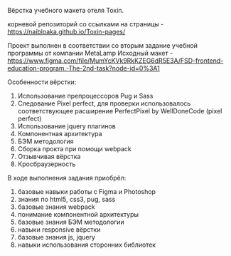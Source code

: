 Вёрстка учебного макета отеля Toxin.

корневой репозиторий со ссылками на страницы - https://naibloaka.github.io/Toxin-pages/

Проект выполнен в соответствии со вторым задание учебной программы от компании MetaLamp
Исходный макет - https://www.figma.com/file/MumYcKVk9RkKZEG6dR5E3A/FSD-frontend-education-program.-The-2nd-task?node-id=0%3A1

Особенности вёрстки:
1) Использование препроцессоров Pug и Sass
2) Следование Pixel perfect, для проверки использовалось соответствующее расширение PerfectPixel by WellDoneCode (pixel perfect)
3) Использование jquery плагинов
4) Компонентная архитектура 
5) БЭМ методология
6) Сборка прокта при помощи webpack
7) Отзывчивая вёрстка
8) Кросбраузерность

В ходе выполнения задания приобрёл:
1) базовые навыки работы с Figma и Photoshop
2) знания по html5, css3, pug, sass
3) базовые знания webpack
4) понимание компонентной архитектуры
5) базовые знания БЭМ методологии
6) навыки responsive вёрстки
7) базовые знания js, jquery
8) навыки использования сторонних библиотек
